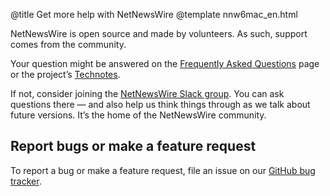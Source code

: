 @title Get more help with NetNewsWire
@template nnw6mac_en.html

NetNewsWire is open source and made by volunteers. As such, support comes from the community.

Your question might be answered on the [Frequently Asked Questions][faq] page or the project’s [Technotes][tn].

If not, consider joining the [NetNewsWire Slack group][slack]. You can ask questions there — and also help us think things through as we talk about future versions. It’s the home of the NetNewsWire community.


Report bugs or make a feature request
-------------------------------------

To report a bug or make a feature request, file an issue on our [GitHub bug tracker][gh].


[faq]: https://netnewswire.com/frequently-asked-questions
[tn]: https://github.com/Ranchero-Software/NetNewsWire/tree/master/Technotes
[slack]: https://netnewswire.com/slack
[gh]: https://github.com/Ranchero-Software/NetNewsWire/issues
